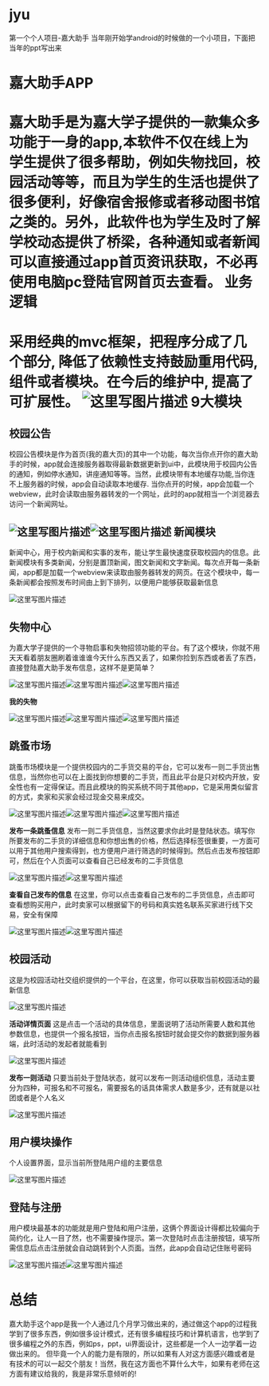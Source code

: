 # jyu
第一个个人项目-嘉大助手
当年刚开始学android的时候做的一个小项目，下面把当年的ppt写出来


嘉大助手APP
===================
嘉大助手是为嘉大学子提供的一款集众多功能于一身的app,本软件不仅在线上为学生提供了很多帮助，例如失物找回，校园活动等等，而且为学生的生活也提供了很多便利，好像宿舍报修或者移动图书馆之类的。另外，此软件也为学生及时了解学校动态提供了桥梁，各种通知或者新闻可以直接通过app首页资讯获取，不必再使用电脑pc登陆官网首页去查看。
业务逻辑
=================
采用经典的mvc框架，把程序分成了几个部分, 降低了依赖性支持鼓励重用代码, 组件或者模块。在今后的维护中, 提高了可扩展性。
![这里写图片描述](http://img.blog.csdn.net/20160616170551463)
9大模块
=====================
校园公告
--------------------------------
校园公告模块是作为首页(我的嘉大页)的其中一个功能，每次当你点开你的嘉大助手的时候，app就会连接服务器取得最新数据更新到ui中，此模块用于校园内公告的通知，例如停水通知，讲座通知等等。当然，此模块带有本地缓存功能,当你连不上服务器的时候，app会自动读取本地缓存. 当你点开的时候，app会加载一个webview，此时会读取由服务器转发的一个网址，此时的app就相当一个浏览器去访问一个新闻网址。

![这里写图片描述](http://img.blog.csdn.net/20160616170837074)![这里写图片描述](http://img.blog.csdn.net/20160616170847262)
新闻模块
-------------------------
新闻中心，用于校内新闻和实事的发布，能让学生最快速度获取校园内的信息。此新闻模块有多类新闻，分别是置顶新闻，图文新闻和文字新闻。每次点开每一条新闻，app都是加载一个webview来读取由服务器转发的网页。在这个模块中，每一条新闻都会按照发布时间由上到下排列，以便用户能够获取最新信息

![这里写图片描述](http://img.blog.csdn.net/20160616170938323)

失物中心
-----------------------
为嘉大学子提供的一个寻物启事和失物招领功能的平台。有了这个模块，你就不用天天看着朋友圈刷着谁谁谁今天什么东西又丢了，如果你捡到东西或者丢了东西，直接登陆嘉大助手发布信息，这样不是更简单？

![这里写图片描述](http://img.blog.csdn.net/20160616171031888)![这里写图片描述](http://img.blog.csdn.net/20160616171042918)![这里写图片描述](http://img.blog.csdn.net/20160616171052529)

**我的失物**

![这里写图片描述](http://img.blog.csdn.net/20160616171215420)![这里写图片描述](http://img.blog.csdn.net/20160616171224296)![这里写图片描述](http://img.blog.csdn.net/20160616171231640)

跳蚤市场
-------------------------
跳蚤市场模块是一个提供校园内的二手货交易的平台，它可以发布一则二手货出售信息，当然你也可以在上面找到你想要的二手货，而且此平台是只对校内开放，安全性也有一定得保证。而且此模块的购买系统不同于其他app，它是采用类似留言的方式，卖家和买家会经过现金交易来成交。

![这里写图片描述](http://img.blog.csdn.net/20160616171344140)![这里写图片描述](http://img.blog.csdn.net/20160616171351562)![这里写图片描述](http://img.blog.csdn.net/20160616171358204)

**发布一条跳蚤信息**
发布一则二手货信息，当然这要求你此时是登陆状态。填写你所要发布的二手货的详细信息和你想出售的价格，然后选择标签很重要，一方面可以用于其他用户搜索得到，也方便用户进行筛选的时候得到。然后点击发布按钮即可，然后在个人页面可以查看自己已经发布的二手货信息

![这里写图片描述](http://img.blog.csdn.net/20160616171533174)![这里写图片描述](http://img.blog.csdn.net/20160616171542128)

**查看自己发布的信息**
在这里，你可以点击查看自己发布的二手货信息，点击即可查看想购买用户，此时卖家可以根据留下的号码和真实姓名联系买家进行线下交易，安全有保障

![这里写图片描述](http://img.blog.csdn.net/20160616171706207)![这里写图片描述](http://img.blog.csdn.net/20160616171714082)

校园活动
--------------------------
这是为校园活动社交组织提供的一个平台，在这里，你可以获取当前校园活动的最新信息

![这里写图片描述](http://img.blog.csdn.net/20160616171813641)

**活动详情页面**
这是点击一个活动的具体信息，里面说明了活动所需要人数和其他参数信息，也提供一个报名按钮，当你点击报名按钮时就会提交你的数据到服务器端，此时活动的发起者就能看到

![这里写图片描述](http://img.blog.csdn.net/20160616171853288)

**发布一则活动**
只要当前处于登陆状态，就可以发布一则活动组织信息，活动主要分为四种，可报名和不可报名，需要报名的话具体需求人数是多少，还有就是以社团或者是个人名义

![这里写图片描述](http://img.blog.csdn.net/20160616172015408)

用户模块操作
----------------------
个人设置界面，显示当前所登陆用户组的主要信息

![这里写图片描述](http://img.blog.csdn.net/20160616172253799)

登陆与注册
-----------------------
用户模块最基本的功能就是用户登陆和用户注册，这俩个界面设计得都比较偏向于简约化，让人一目了然，也不需要操作提示。第一次登陆时点击注册按钮，填写所需信息后点击注册就会自动跳转到个人页面。当然，此app会自动记住账号密码

![这里写图片描述](http://img.blog.csdn.net/20160616172419562)![这里写图片描述](http://img.blog.csdn.net/20160616172427390)

总结
====================
嘉大助手这个app是我一个人通过几个月学习做出来的，通过做这个app的过程我学到了很多东西，例如很多设计模式，还有很多编程技巧和计算机语言，也学到了很多编程之外的东西，例如ps，ppt，ui界面设计，这些都是一个人一边学着一边做出来的。
但毕竟一个人的能力是有限的，所以如果有人对这方面感兴趣或者是有技术的可以一起交个朋友！当然，我在这方面也不算什么大牛，如果有老师在这方面有建议给我的，我是非常乐意倾听的!
